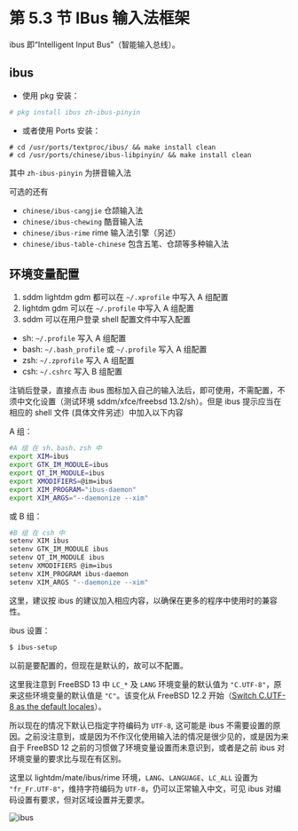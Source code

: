 # 第 5.3 节 IBus 输入法框架

ibus 即“Intelligent Input Bus”（智能输入总线）。

## ibus

- 使用 pkg 安装：

```sh
# pkg install ibus zh-ibus-pinyin
```

- 或者使用 Ports 安装：

```
# cd /usr/ports/textproc/ibus/ && make install clean
# cd /usr/ports/chinese/ibus-libpinyin/ && make install clean
```

其中 `zh-ibus-pinyin` 为拼音输入法

可选的还有

- `chinese/ibus-cangjie` 仓颉输入法
- `chinese/ibus-chewing` 酷音输入法
- `chinese/ibus-rime` rime 输入法引擎（另述）
- `chinese/ibus-table-chinese` 包含五笔、仓颉等多种输入法

## 环境变量配置

1. sddm lightdm gdm 都可以在 `~/.xprofile` 中写入 A 组配置
2. lightdm gdm 可以在 `~/.profile` 中写入 A 组配置
3. sddm 可以在用户登录 shell 配置文件中写入配置

- sh: `~/.profile` 写入 A 组配置
- bash: `~/.bash_profile` 或 `~/.profile` 写入 A 组配置
- zsh: `~/.zprofile` 写入 A 组配置
- csh: `~/.cshrc` 写入 B 组配置

注销后登录，直接点击 ibus 图标加入自己的输入法后，即可使用，不需配置，不须中文化设置（测试环境 sddm/xfce/freebsd 13.2/sh）。但是 ibus 提示应当在相应的 shell 文件 (具体文件另述）中加入以下内容

A 组：

```sh
#A 组 在 sh、bash、zsh 中
export XIM=ibus
export GTK_IM_MODULE=ibus
export QT_IM_MODULE=ibus
export XMODIFIERS=@im=ibus
export XIM_PROGRAM="ibus-daemon"
export XIM_ARGS="--daemonize --xim"
```

或 B 组：

```sh
#B 组 在 csh 中
setenv XIM ibus
setenv GTK_IM_MODULE ibus
setenv QT_IM_MODULE ibus
setenv XMODIFIERS @im=ibus
setenv XIM_PROGRAM ibus-daemon
setenv XIM_ARGS "--daemonize --xim"
```

这里，建议按 ibus 的建议加入相应内容，以确保在更多的程序中使用时的兼容性。

ibus 设置：

```sh
$ ibus-setup
```

以前是要配置的，但现在是默认的，故可以不配置。

这里我注意到 FreeBSD 13 中 `LC_*` 及 `LANG` 环境变量的默认值为 `"C.UTF-8"`，原来这些环境变量的默认值是 `"C"`。该变化从 FreeBSD 12.2 开始（[Switch C.UTF-8 as the default locales](https://reviews.freebsd.org/D26973)）。

所以现在的情况下默认已指定字符编码为 `UTF-8`, 这可能是 ibus 不需要设置的原因。之前没注意到，或是因为不作汉化使用输入法的情况是很少见的，或是因为来自于 FreeBSD 12 之前的习惯做了环境变量设置而未意识到，或者是之前 ibus 对环境变量的要求比与现在有区别。

这里以 lightdm/mate/ibus/rime 环境，`LANG`、`LANGUAGE`、`LC_ALL` 设置为 `"fr_Fr.UTF-8"`，维持字符编码为 `UTF-8`，仍可以正常输入中文，可见 ibus 对编码设置有要求，但对区域设置并无要求。

![ibus](../.gitbook/assets/ibus-fr-ch-ok.png)

